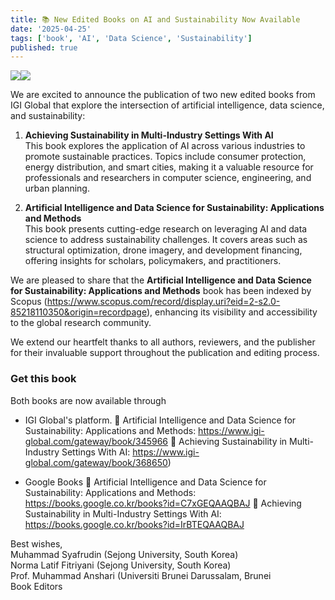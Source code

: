 ```yaml
---
title: 📚 New Edited Books on AI and Sustainability Now Available
date: '2025-04-25'
tags: ['book', 'AI', 'Data Science', 'Sustainability']
published: true
---
```


<img src="/updates/9798369368299.webp"/><img src="/updates/9798337325309.webp"/><br/>

We are excited to announce the publication of two new edited books from IGI Global that explore the intersection of artificial intelligence, data science, and sustainability:

1. **Achieving Sustainability in Multi-Industry Settings With AI**  
   This book explores the application of AI across various industries to promote sustainable practices. Topics include consumer protection, energy distribution, and smart cities, making it a valuable resource for professionals and researchers in computer science, engineering, and urban planning.

2. **Artificial Intelligence and Data Science for Sustainability: Applications and Methods**  
   This book presents cutting-edge research on leveraging AI and data science to address sustainability challenges. It covers areas such as structural optimization, drone imagery, and development financing, offering insights for scholars, policymakers, and practitioners.

<!--truncate--> 
We are pleased to share that the **Artificial Intelligence and Data Science for Sustainability: Applications and Methods** book has been indexed by Scopus (https://www.scopus.com/record/display.uri?eid=2-s2.0-85218110350&origin=recordpage), enhancing its visibility and accessibility to the global research community.

We extend our heartfelt thanks to all authors, reviewers, and the publisher for their invaluable support throughout the publication and editing process.

### **Get this book**  
Both books are now available through 
- IGI Global's platform.
🔗 Artificial Intelligence and Data Science for Sustainability: Applications and Methods: https://www.igi-global.com/gateway/book/345966
🔗 Achieving Sustainability in Multi-Industry Settings With AI: https://www.igi-global.com/gateway/book/368650)  


- Google Books
🔗 Artificial Intelligence and Data Science for Sustainability: Applications and Methods: https://books.google.co.kr/books?id=C7xGEQAAQBAJ
🔗 Achieving Sustainability in Multi-Industry Settings With AI: https://books.google.co.kr/books?id=IrBTEQAAQBAJ


Best wishes,<br/>
Muhammad Syafrudin (Sejong University, South Korea)<br/>
Norma Latif Fitriyani (Sejong University, South Korea)<br/>
Prof. Muhammad Anshari (Universiti Brunei Darussalam, Brunei<br/>
Book Editors
